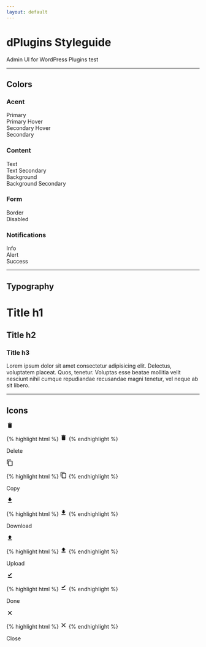 ```yaml
---
layout: default
---
```



# dPlugins Styleguide
Admin UI for WordPress Plugins
test

***

## Colors

<div class="colors">
  <h3>Acent</h3>

  <div class="color-wrap">
    <div class="colorbox pri"></div>
    Primary
  </div>

  <div class="color-wrap">
    <div class="colorbox pri_h"></div>
    Primary Hover
  </div>  

  <div class="color-wrap">
    <div class="colorbox sec"></div>
    Secondary Hover
  </div>

  <div class="color-wrap">
    <div class="colorbox sec_h"></div>
    Secondary
  </div>

  <h3>Content</h3>

  <div class="color-wrap">
    <div class="colorbox text"></div>
    Text
  </div>
  
  <div class="color-wrap">
    <div class="colorbox text_sec"></div>
    Text Secondary
  </div>
  
  <div class="color-wrap">
    <div class="colorbox bg"></div>
    Background
  </div>
  
  <div class="color-wrap">
    <div class="colorbox bg_sec"></div>
    Background Secondary
  </div>


  <h3>Form</h3>
    
  <div class="color-wrap">
    <div class="colorbox border"></div>
    Border
  </div>

  <div class="color-wrap">
    <div class="colorbox disabled"></div>
    Disabled
  </div>
  
  <h3>Notifications</h3>
    
  <div class="color-wrap">
    <div class="colorbox info"></div>
    Info
  </div>

  <div class="color-wrap">
    <div class="colorbox alert"></div>
    Alert
  </div>

  <div class="color-wrap">
    <div class="colorbox success"></div>
    Success
  </div>

</div>

***

## Typography



# Title h1
## Title h2
### Title h3

Lorem ipsum dolor sit amet consectetur adipisicing elit. Delectus, voluptatem placeat. Quos, tenetur. Voluptas esse beatae mollitia velit nesciunt nihil cumque repudiandae recusandae magni tenetur, vel neque ab sit libero.

***  

## Icons

<div class="icon-wrap">
  <svg height="18px" viewBox="0 0 24 24" width="18px" fill="currentColor"><path d="M0 0h24v24H0z" fill="none"/><path d="M6 19c0 1.1.9 2 2 2h8c1.1 0 2-.9 2-2V7H6v12zM19 4h-3.5l-1-1h-5l-1 1H5v2h14V4z"/></svg>

  {% highlight html %}
  <svg height="18px" viewBox="0 0 24 24" width="18px" fill="currentColor"><path d="M0 0h24v24H0z" fill="none"/><path d="M6 19c0 1.1.9 2 2 2h8c1.1 0 2-.9 2-2V7H6v12zM19 4h-3.5l-1-1h-5l-1 1H5v2h14V4z"/></svg>
  {% endhighlight %}

  Delete
</div>

<div class="icon-wrap">
  <svg xmlns="http://www.w3.org/2000/svg" height="18px" viewBox="0 0 24 24" width="18px" fill="#000000"><path d="M0 0h24v24H0z" fill="none"/><path d="M16 1H4c-1.1 0-2 .9-2 2v14h2V3h12V1zm3 4H8c-1.1 0-2 .9-2 2v14c0 1.1.9 2 2 2h11c1.1 0 2-.9 2-2V7c0-1.1-.9-2-2-2zm0 16H8V7h11v14z"/></svg>

  {% highlight html %}
  <svg xmlns="http://www.w3.org/2000/svg" height="18px" viewBox="0 0 24 24" width="18px" fill="#000000"><path d="M0 0h24v24H0z" fill="none"/><path d="M16 1H4c-1.1 0-2 .9-2 2v14h2V3h12V1zm3 4H8c-1.1 0-2 .9-2 2v14c0 1.1.9 2 2 2h11c1.1 0 2-.9 2-2V7c0-1.1-.9-2-2-2zm0 16H8V7h11v14z"/></svg>
  {% endhighlight %}

  Copy
</div>

<div class="icon-wrap">
  <svg xmlns="http://www.w3.org/2000/svg" height="18px" viewBox="0 0 24 24" width="18px" fill="#000000"><path d="M0 0h24v24H0z" fill="none"/><path d="M19 9h-4V3H9v6H5l7 7 7-7zM5 18v2h14v-2H5z"/></svg>

  {% highlight html %}
  <svg xmlns="http://www.w3.org/2000/svg" height="18px" viewBox="0 0 24 24" width="18px" fill="#000000"><path d="M0 0h24v24H0z" fill="none"/><path d="M19 9h-4V3H9v6H5l7 7 7-7zM5 18v2h14v-2H5z"/></svg>
  {% endhighlight %}

  Download
</div>

<div class="icon-wrap">
  <svg xmlns="http://www.w3.org/2000/svg" height="18px" viewBox="0 0 24 24" width="18px" fill="#000000"><path d="M0 0h24v24H0z" fill="none"/><path d="M9 16h6v-6h4l-7-7-7 7h4zm-4 2h14v2H5z"/></svg>

  {% highlight html %}
  <svg xmlns="http://www.w3.org/2000/svg" height="18px" viewBox="0 0 24 24" width="18px" fill="#000000"><path d="M0 0h24v24H0z" fill="none"/><path d="M9 16h6v-6h4l-7-7-7 7h4zm-4 2h14v2H5z"/></svg>
  {% endhighlight %}

  Upload
</div>


<div class="icon-wrap">
  <svg xmlns="http://www.w3.org/2000/svg" height="18px" viewBox="0 0 24 24" width="18px" fill="#000000"><path d="M0 0h24v24H0V0z" fill="none"/><path d="M5 18h14v2H5v-2zm4.6-2.7L5 10.7l2-1.9 2.6 2.6L17 4l2 2-9.4 9.3z"/></svg>

  {% highlight html %}
  <svg xmlns="http://www.w3.org/2000/svg" height="18px" viewBox="0 0 24 24" width="18px" fill="#000000"><path d="M0 0h24v24H0V0z" fill="none"/><path d="M5 18h14v2H5v-2zm4.6-2.7L5 10.7l2-1.9 2.6 2.6L17 4l2 2-9.4 9.3z"/></svg>
  {% endhighlight %}

  Done
</div>

<div class="icon-wrap">
  <svg xmlns="http://www.w3.org/2000/svg" height="18px" viewBox="0 0 24 24" width="18px" fill="#000000"><path d="M0 0h24v24H0z" fill="none"/><path d="M19 6.41L17.59 5 12 10.59 6.41 5 5 6.41 10.59 12 5 17.59 6.41 19 12 13.41 17.59 19 19 17.59 13.41 12z"/></svg>

  {% highlight html %}
  <svg xmlns="http://www.w3.org/2000/svg" height="18px" viewBox="0 0 24 24" width="18px" fill="#000000"><path d="M0 0h24v24H0z" fill="none"/><path d="M19 6.41L17.59 5 12 10.59 6.41 5 5 6.41 10.59 12 5 17.59 6.41 19 12 13.41 17.59 19 19 17.59 13.41 12z"/></svg>
  {% endhighlight %}

  Close
</div>

